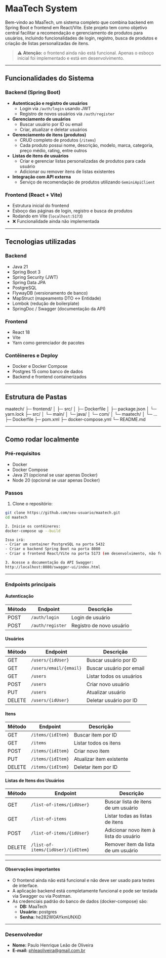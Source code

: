 # MaaTech System

Bem-vindo ao MaaTech, um sistema completo que combina backend em Spring Boot e frontend em React/Vite. Este projeto tem como objetivo central facilitar a recomendação e gerenciamento de produtos para usuários, incluindo funcionalidades de login, registro, busca de produtos e criação de listas personalizadas de itens.

> ⚠️ **Atenção:** o frontend ainda não está funcional. Apenas o esboço inicial foi implementado e está em desenvolvimento.

---

## Funcionalidades do Sistema

### Backend (Spring Boot)
- **Autenticação e registro de usuários**
    - Login via `/auth/login` usando JWT
    - Registro de novos usuários via `/auth/register`
- **Gerenciamento de usuários**
    - Buscar usuário por ID ou email
    - Criar, atualizar e deletar usuários
- **Gerenciamento de itens (produtos)**
    - CRUD completo de produtos (`/items`)
    - Cada produto possui nome, descrição, modelo, marca, categoria, preço médio, rating, entre outros
- **Listas de itens de usuários**
    - Criar e gerenciar listas personalizadas de produtos para cada usuário
    - Adicionar ou remover itens de listas existentes
- **Integração com API externa**
    - Serviço de recomendação de produtos utilizando `GeminiApiClient`

### Frontend (React + Vite)
- Estrutura inicial do frontend
- Esboço das páginas de login, registro e busca de produtos
- Rodando em Vite (`localhost:5173`)
- ❌ Funcionalidade ainda não implementada

---

## Tecnologias utilizadas

### Backend
- Java 21
- Spring Boot 3
- Spring Security (JWT)
- Spring Data JPA
- PostgreSQL
- FlywayDB (versionamento de banco)
- MapStruct (mapeamento DTO ↔ Entidade)
- Lombok (redução de boilerplate)
- SpringDoc / Swagger (documentação da API)

### Frontend
- React 18
- Vite
- Yarn como gerenciador de pacotes

### Contêineres e Deploy
- Docker e Docker Compose
- Postgres 15 como banco de dados
- Backend e frontend containerizados

---

## Estrutura de Pastas

maatech/
├─ frontend/
│  ├─ src/
│  ├─ Dockerfile
│  ├─ package.json
│  └─ yarn.lock
├─ src/
│  └─ main/
│     └─ java/
│        └─ com/
│           └─ maatech/
│              └─ ...
├─ Dockerfile
├─ pom.xml
├─ docker-compose.yml
└─ README.md

---

## Como rodar localmente

### Pré-requisitos
- Docker
- Docker Compose
- Java 21 (opcional se usar apenas Docker)
- Node 20 (opcional se usar apenas Docker)

### Passos

1. Clone o repositório:

```bash
git clone https://github.com/seu-usuario/maatech.git
cd maatech

2. Inicie os contêineres:
docker-compose up --build

Isso irá:
- Criar um container PostgreSQL na porta 5432
- Criar o backend Spring Boot na porta 8080
- Criar o frontend React/Vite na porta 5173 (em desenvolvimento, não funcional)

3. Acesse a documentação da API Swagger:
http://localhost:8080/swagger-ui/index.html
```

---

### Endpoints principais

#### Autenticação

| Método | Endpoint           | Descrição                         |
|--------|------------------|-----------------------------------|
| POST   | `/auth/login`     | Login de usuário                  |
| POST   | `/auth/register`  | Registro de novo usuário          |

#### Usuários

| Método | Endpoint             | Descrição                         |
|--------|--------------------|-----------------------------------|
| GET    | `/users/{idUser}`    | Buscar usuário por ID             |
| GET    | `/users/email/{email}` | Buscar usuário por email          |
| GET    | `/users`            | Listar todos os usuários          |
| POST   | `/users`            | Criar novo usuário                |
| PUT    | `/users`            | Atualizar usuário                 |
| DELETE | `/users/{idUser}`    | Deletar usuário por ID            |

#### Itens

| Método | Endpoint              | Descrição                         |
|--------|---------------------|-----------------------------------|
| GET    | `/items/{idItem}`     | Buscar item por ID                |
| GET    | `/items`             | Listar todos os itens             |
| POST   | `/items/{idItem}`     | Criar novo item                   |
| PUT    | `/items/{idItem}`     | Atualizar item existente          |
| DELETE | `/items/{idItem}`     | Deletar item por ID               |

#### Listas de Itens dos Usuários

| Método | Endpoint                      | Descrição                                |
|--------|-------------------------------|------------------------------------------|
| GET    | `/list-of-items/{idUser}`     | Buscar lista de itens de um usuário      |
| GET    | `/list-of-items`              | Listar todas as listas de itens          |
| POST   | `/list-of-items/{idUser}`     | Adicionar novo item à lista do usuário   |
| DELETE | `/list-of-items/{idUser}/{idItem}` | Remover item da lista de um usuário |

---

#### Observações importantes
- O frontend ainda não está funcional e não deve ser usado para testes de interface.
- A aplicação backend está completamente funcional e pode ser testada via Swagger ou via Postman.
- As credenciais padrão do banco de dados (docker-compose) são:
    - **DB:** MaaTech
    - **Usuário:** postgres
    - **Senha:** he282W0AYkmUNXiD

---

### Desenvolvedor

- **Nome:** Paulo Henrique Leão de Oliveira
- **E-mail:** phleaoliveira@gmail.com.br
